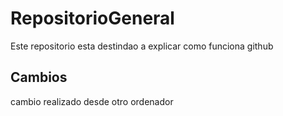 # RepositorioGeneral

Este repositorio esta destindao a explicar como funciona github

## Cambios

cambio realizado desde otro ordenador
